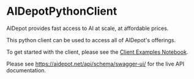 # AIDepotPythonClient

AIDepot provides fast access to AI at scale, at affordable prices.

This python client can be used to access all of AIDepot's offerings.

To get started with the client, please see the [Client Examples Notebook](./ClientExamples.ipynb).

Please see https://aidepot.net/api/schema/swagger-ui/ for the live API documentation.
